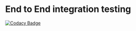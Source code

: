 # End to End integration testing

[![Codacy Badge](https://api.codacy.com/project/badge/Grade/ca48b00c6b8a494187df506929dd085b)](https://www.codacy.com/app/jancajthaml-openbank/e2e?utm_source=github.com&amp;utm_medium=referral&amp;utm_content=jancajthaml-openbank/e2e&amp;utm_campaign=Badge_Grade)
